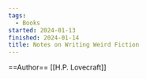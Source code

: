 ```yaml
---
tags:
  - Books
started: 2024-01-13
finished: 2024-01-14
title: Notes on Writing Weird Fiction
---
```


==Author== [[H.P. Lovecraft]]